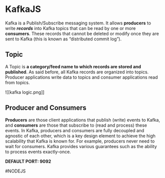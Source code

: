 # KafkaJS
Kafka is a Publish/Subscribe messaging system. It allows **producers** to write **_records_** into Kafka topics that can be read by one or more **consumers**. These records that cannot be deleted or modify once they are sent to Kafka (this is known as “distributed commit log”).

## Topic
A Topic is **a category/feed name to which records are stored and published**. As said before, all Kafka records are organized into topics. Producer applications write data to topics and consumer applications read from topics.

![[kafka logic.png]]

## Producer and Consumers
**Producers** are those client applications that publish (write) events to Kafka, and **consumers** are those that subscribe to (read and process) these events. In Kafka, producers and consumers are fully decoupled and agnostic of each other, which is a key design element to achieve the high scalability that Kafka is known for. For example, producers never need to wait for consumers. Kafka provides various guarantees such as the ability to process events exactly-once.

**DEFAULT PORT: 9092**

#NODEJS 